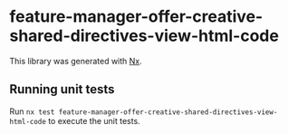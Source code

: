 # feature-manager-offer-creative-shared-directives-view-html-code

This library was generated with [Nx](https://nx.dev).

## Running unit tests

Run `nx test feature-manager-offer-creative-shared-directives-view-html-code` to execute the unit tests.
